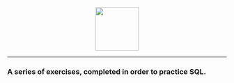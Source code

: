 <div align="center">
  <img width="100" src="https://user-images.githubusercontent.com/41551585/165622568-5ba3a21b-64f1-416d-959a-b8372c262b29.png"/>
</div>

<hr>

### A series of exercises, completed in order to practice SQL.
